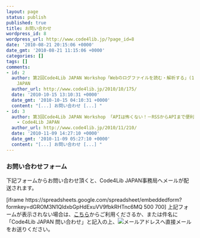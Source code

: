 ```yaml
---
layout: page
status: publish
published: true
title: お問い合わせ
wordpress_id: 8
wordpress_url: http://www.code4lib.jp/?page_id=8
date: '2010-08-21 20:15:06 +0000'
date_gmt: '2010-08-21 11:15:06 +0000'
categories: []
tags: []
comments:
- id: 2
  author: 第2回Code4Lib JAPAN Workshop「Webのログファイルを読む・解析する」(10月24日)（サービス構築コース） - Code4Lib
    JAPAN
  author_url: http://www.code4lib.jp/2010/10/175/
  date: '2010-10-15 13:10:31 +0000'
  date_gmt: '2010-10-15 04:10:31 +0000'
  content: "[...] お問い合わせ [...] "
- id: 3
  author: 第3回Code4Lib JAPAN Workshop 「APIは怖くない！－RSSからAPIまで便利な仕組みを使い倒そう」（12月12～13日）（サービス構築コース）
    - Code4Lib JAPAN
  author_url: http://www.code4lib.jp/2010/11/210/
  date: '2010-11-09 14:27:10 +0000'
  date_gmt: '2010-11-09 05:27:10 +0000'
  content: "[...] お問い合わせ [...] "
---
```

<h3>お問い合わせフォーム</h3>
<p>下記フォームからお問い合わせ頂くと、Code4Lib JAPAN事務局へメールが配送されます。</p>
<p>[iframe https://spreadsheets.google.com/spreadsheet/embeddedform?formkey=dGROM3N1QldxbGpHdExuVV9fbkRHTnc6MQ 500 700]  上記フォームが表示されない場合は、<a href="https://spreadsheets.google.com/a/code4lib.jp/spreadsheet/viewform?hl=en_US&formkey=dGROM3N1QldxbGpHdExuVV9fbkRHTnc6MQ#gid=0">こちら</a>からご利用くださるか、または件名に「Code4Lib JAPAN 問い合わせ」と記入の上、<img src="http://www.code4lib.jp/wp-content/uploads/2010/11/info_code4lib_mail.gif" alt="メールアドレス" />へ直接メールをお送りください。 </p>
